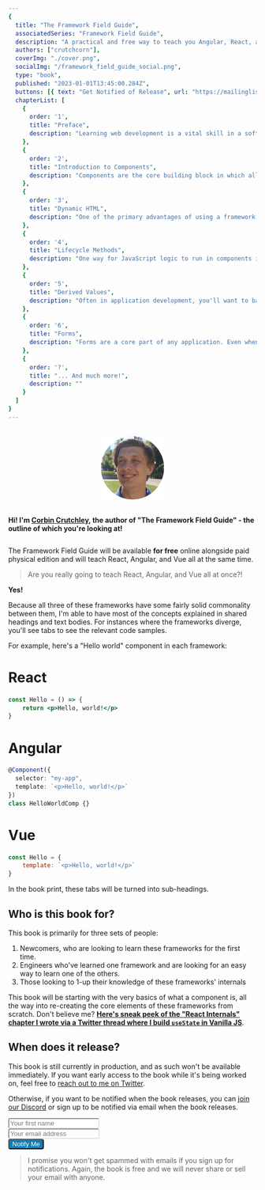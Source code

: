 ```yaml
---
{
  title: "The Framework Field Guide",
  associatedSeries: "Framework Field Guide",
  description: "A practical and free way to teach you Angular, React, and Vue all at once, removing that ever-present desire to switch careers all programmers have.\n\nCurrently in production.",
  authors: ["crutchcorn"],
  coverImg: "./cover.png",
  socialImg: "/framework_field_guide_social.png",
  type: "book",
  published: "2023-01-01T13:45:00.284Z",
  buttons: [{ text: "Get Notified of Release", url: "https://mailinglist.unicorn-utterances.com/subscribe" }],
  chapterList: [
    {
      order: '1', 
      title: "Preface",
      description: "Learning web development is a vital skill in a software engineer's toolbox. Let's talk about why you should learn it and what this book will cover.",
    }, 
    {
      order: '2', 
      title: "Introduction to Components",
      description: "Components are the core building block in which all applications written with React, Angular, and Vue are built. Let's explore what they are and how to build them.",
    }, 
    {
      order: '3', 
      title: "Dynamic HTML",
      description: "One of the primary advantages of using a framework is the ability to quickly generate dynamic HTML from JavaScript logic. Let's walk through some examples.",
    }, 
    {
      order: '4', 
      title: "Lifecycle Methods",
      description: "One way for JavaScript logic to run in components is for a framework to call a specific bit of JS when an event occurs. These are called 'Lifecycle methods'.",
    }, 
    {
      order: '5', 
      title: "Derived Values",
      description: "Often in application development, you'll want to base one variable's value off of another. There are a few ways of doing this - some easier than others.",
    }, 
    {
      order: '6', 
      title: "Forms",
      description: "Forms are a core part of any application. Even when a single input, it can be tricky to manage where the state should live. Let's learn how to do so with React, Angular, and Vue.",
    },
    {
      order: '?', 
      title: "... And much more!",
      description: ""
    }
  ]
}
---
```


<div style="display: flex; align-items: center; justify-content: center; flex-wrap: wrap">
<div  style="margin: 1rem; width: 128px; flex-shrink: 0;">
<img src="./crutchcorn.png" alt="" data-nozoom="true"/>
</div>
<p style="width: 1px; flex-grow: 1; flex-shrink: 1; min-width: 350px; font-weight: bold;">Hi! I'm <a href="https://crutchcorn.dev">Corbin Crutchley</a>, the author of "The Framework Field Guide" - the outline of which you're looking at!</p>
</div>

The Framework Field Guide will be available **for free** online alongside paid physical edition and will teach React, Angular, and Vue all at the same time.

> Are you really going to teach React, Angular, and Vue all at once?!

**Yes!**

Because all three of these frameworks have some fairly solid commonality between them, I'm able to have most of the concepts explained in shared headings and text bodies.
For instances where the frameworks diverge, you'll see tabs to see the relevant code samples.

For example, here's a "Hello world" component in each framework:

<!-- tabs:start -->
# React

```jsx
const Hello = () => {
	return <p>Hello, world!</p>
}
```

# Angular

```typescript
@Component({
  selector: "my-app",
  template: `<p>Hello, world!</p>`
})
class HelloWorldComp {}
```

# Vue

```javascript
const Hello = {
	template: `<p>Hello, world!</p>`
}
```

<!-- tabs:end -->

In the book print, these tabs will be turned into sub-headings.

## Who is this book for?

This book is primarily for three sets of people:

1) Newcomers, who are looking to learn these frameworks for the first time.
2) Engineers who've learned one framework and are looking for an easy way to learn one of the others.
3) Those looking to 1-up their knowledge of these frameworks' internals

This book will be starting with the very basics of what a component is, all the way into re-creating the core elements of
these frameworks from scratch. Don't believe me? [**Here's sneak peek of the "React Internals" chapter I wrote via a Twitter thread where I build `useState` in Vanilla JS**](https://twitter.com/crutchcorn/status/1527059744392814592).

## When does it release?

This book is still currently in production, and as such won't be available immediately. If you want early access to the book
while it's being worked on, feel free to [reach out to me on Twitter](https://twitter.com/crutchcorn/).

Otherwise, if you want to be notified when the book releases, you can [join our Discord](https://discord.com/invite/FMcvc6T)
or sign up to be notified via email when the book releases.

<form action="https://app.convertkit.com/forms/1254394/subscriptions" class="seva-form formkit-form" method="post" style="border: none;"
    data-sv-form="1254394" data-uid="882d42bb6f" data-format="inline" data-version="5"
    data-options="{&quot;settings&quot;:{&quot;after_subscribe&quot;:{&quot;action&quot;:&quot;redirect&quot;,&quot;success_message&quot;:&quot;Success! Now check your email to confirm your subscription.&quot;,&quot;redirect_url&quot;:&quot;https://unicorn-utterances.com/confirm&quot;},&quot;analytics&quot;:{&quot;google&quot;:null,&quot;fathom&quot;:null,&quot;facebook&quot;:null,&quot;segment&quot;:null,&quot;pinterest&quot;:null,&quot;sparkloop&quot;:null,&quot;googletagmanager&quot;:null},&quot;modal&quot;:{&quot;trigger&quot;:&quot;timer&quot;,&quot;scroll_percentage&quot;:null,&quot;timer&quot;:5,&quot;devices&quot;:&quot;all&quot;,&quot;show_once_every&quot;:15},&quot;powered_by&quot;:{&quot;show&quot;:false,&quot;url&quot;:&quot;https://convertkit.com/features/forms?utm_campaign=poweredby&amp;utm_content=form&amp;utm_medium=referral&amp;utm_source=dynamic&quot;},&quot;recaptcha&quot;:{&quot;enabled&quot;:false},&quot;return_visitor&quot;:{&quot;action&quot;:&quot;hide&quot;,&quot;custom_content&quot;:&quot;&quot;},&quot;slide_in&quot;:{&quot;display_in&quot;:&quot;bottom_right&quot;,&quot;trigger&quot;:&quot;timer&quot;,&quot;scroll_percentage&quot;:null,&quot;timer&quot;:5,&quot;devices&quot;:&quot;all&quot;,&quot;show_once_every&quot;:15},&quot;sticky_bar&quot;:{&quot;display_in&quot;:&quot;top&quot;,&quot;trigger&quot;:&quot;timer&quot;,&quot;scroll_percentage&quot;:null,&quot;timer&quot;:5,&quot;devices&quot;:&quot;all&quot;,&quot;show_once_every&quot;:15}},&quot;version&quot;:&quot;5&quot;}"
    min-width="400 500 600 700 800">
    <div data-style="clean">
        <ul class="formkit-alert formkit-alert-error" data-element="errors" data-group="alert"></ul>
        <div data-element="fields" data-stacked="false" class="seva-fields formkit-fields">
            <div class="formkit-field"><input class="formkit-input" aria-label="Your first name"
                    style="color: rgb(0, 0, 0); border-color: rgb(227, 227, 227); border-radius: 4px; font-weight: 400;"
                    name="fields[first_name]" placeholder="Your first name" type="text"></div>
            <div class="formkit-field"><input class="formkit-input" name="email_address"
                    style="color: rgb(0, 0, 0); border-color: rgb(227, 227, 227); border-radius: 4px; font-weight: 400;"
                    aria-label="Your email address" placeholder="Your email address" required="" type="email"></div>
            <button data-element="submit" class="formkit-submit formkit-submit"
                style="color: rgb(255, 255, 255); background-color: rgb(18, 125, 179); border-radius: 4px; font-weight: 400;">
                <div class="formkit-spinner">
                    <div></div>
                    <div></div>
                    <div></div>
                </div><span class="">Notify Me</span>
            </button>
        </div>
    </div>
</form>

> I promise you won't get spammed with emails if you sign up for notifications. Again, the book is free and we will never share or sell your email with anyone.
